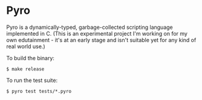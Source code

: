 # Pyro

Pyro is a dynamically-typed, garbage-collected scripting language implemented in C. (This is an experimental project I'm working on for my own edutainment - it's at an early stage and isn't suitable yet for any kind of real world use.)

To build the binary:

    $ make release

To run the test suite:

    $ pyro test tests/*.pyro

